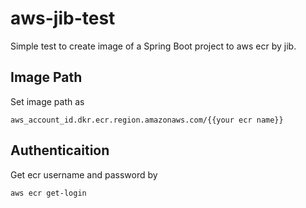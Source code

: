 # aws-jib-test
Simple test to create image of a Spring Boot project to aws ecr by jib.
## Image Path
Set image path as
<pre><code>aws_account_id.dkr.ecr.region.amazonaws.com/{{your ecr name}}</pre></code>
## Authenticaition
Get ecr username and password by
<pre><code>aws ecr get-login</pre></code>
